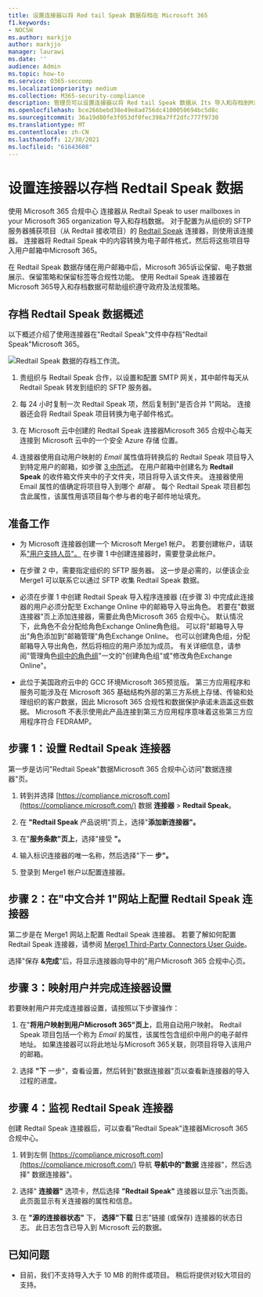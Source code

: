 ```yaml
---
title: 设置连接器以将 Red tail Speak 数据存档在 Microsoft 365
f1.keywords:
- NOCSH
ms.author: markjjo
author: markjjo
manager: laurawi
ms.date: ''
audience: Admin
ms.topic: how-to
ms.service: O365-seccomp
ms.localizationpriority: medium
ms.collection: M365-security-compliance
description: 管理员可以设置连接器以将 Red tail Speak 数据从 Its 导入和存档到Microsoft 365。 通过此连接器，可以在 Microsoft 365 中存档来自第三方数据源Microsoft 365。 在存档此数据后，可以使用合规性功能（如合法保留、内容搜索和保留策略）管理第三方数据。
ms.openlocfilehash: bce266bebd38e49e8ad756dc4100050694bc5d8c
ms.sourcegitcommit: 36a19d80fe3f053df0fec398a7ff2dfc777f9730
ms.translationtype: MT
ms.contentlocale: zh-CN
ms.lasthandoff: 12/30/2021
ms.locfileid: "61643608"
---
```

# <a name="set-up-a-connector-to-archive-redtail-speak-data"></a>设置连接器以存档 Redtail Speak 数据

使用 Microsoft 365 合规中心 连接器从 Redtail Speak to user mailboxes in your Microsoft 365 organization 导入和存档数据。 对于配置为从组织的 SFTP 服务器捕获项目（从 Redtail 接收项目）的 [Redtail Speak](https://globanet.com/redtail/) 连接器，则使用该连接器。 连接器将 Redtail Speak 中的内容转换为电子邮件格式，然后将这些项目导入用户邮箱中Microsoft 365。

在 Redtail Speak 数据存储在用户邮箱中后，Microsoft 365诉讼保留、电子数据展示、保留策略和保留标签等合规性功能。 使用 Redtail Speak 连接器在 Microsoft 365导入和存档数据可帮助组织遵守政府及法规策略。

## <a name="overview-of-archiving-the-redtail-speak-data"></a>存档 Redtail Speak 数据概述

以下概述介绍了使用连接器在"Redtail Speak"文件中存档"Redtail Speak"Microsoft 365。

![Redtail Speak 数据的存档工作流。](../media/RedtailSpeakConnectorWorkflow.png)

1. 贵组织与 Redtail Speak 合作，以设置和配置 SMTP 网关，其中邮件每天从 Redtail Speak 转发到组织的 SFTP 服务器。

2. 每 24 小时复制一次 Redtail Speak 项，然后复制到"是否合并 1"网站。 连接器还会将 Redtail Speak 项目转换为电子邮件格式。

3. 在 Microsoft 云中创建的 Redtail Speak 连接器Microsoft 365 合规中心每天连接到 Microsoft 云中的一个安全 Azure 存储 位置。

4. 连接器使用自动用户映射的 *Email* 属性值将转换后的 Redtail Speak 项目导入到特定用户的邮箱，如步骤 [3 中所述](#step-3-map-users-and-complete-the-connector-setup)。 在用户邮箱中创建名为 **Redtail Speak** 的收件箱文件夹中的子文件夹，项目将导入该文件夹。 连接器使用 Email 属性的值确定将项目导入到哪个 *邮箱* 。 每个 Redtail Speak 项目都包含此属性，该属性用该项目每个参与者的电子邮件地址填充。

## <a name="before-you-begin"></a>准备工作

- 为 Microsoft 连接器创建一个 Microsoft Merge1 帐户。 若要创建帐户，请联系["用户支持人员"。](https://www.veritas.com/content/support/) 在步骤 1 中创建连接器时，需要登录此帐户。

- 在步骤 2 中，需要指定组织的 SFTP 服务器。 这一步是必需的，以便该企业 Merge1 可以联系它以通过 SFTP 收集 Redtail Speak 数据。

- 必须在步骤 1 中创建 Redtail Speak 导入程序连接器 (在步骤 3) 中完成此连接器的用户必须分配至 Exchange Online 中的邮箱导入导出角色。 若要在"数据连接器"页上添加连接器，需要此角色Microsoft 365 合规中心。 默认情况下，此角色不会分配给角色Exchange Online角色组。 可以将"邮箱导入导出"角色添加到"邮箱管理"角色Exchange Online。 也可以创建角色组，分配邮箱导入导出角色，然后将相应的用户添加为成员。 有关详细信息，请参阅"管理角色[组中的角色组](/Exchange/permissions-exo/role-groups#create-role-groups)"[](/Exchange/permissions-exo/role-groups#modify-role-groups)一文的"创建角色组"或"修改角色Exchange Online"。

- 此位于美国政府云中的 GCC 环境Microsoft 365预览版。 第三方应用程序和服务可能涉及在 Microsoft 365 基础结构外部的第三方系统上存储、传输和处理组织的客户数据，因此 Microsoft 365 合规性和数据保护承诺未涵盖这些数据。 Microsoft 不表示使用此产品连接到第三方应用程序意味着这些第三方应用程序符合 FEDRAMP。

## <a name="step-1-set-up-the-redtail-speak-connector"></a>步骤 1：设置 Redtail Speak 连接器

第一步是访问"Redtail  Speak"数据Microsoft 365 合规中心访问"数据连接器"页。

1. 转到并选择 [https://compliance.microsoft.com](https://compliance.microsoft.com/) 数据 **连接器** &gt; **Redtail Speak**。

2. 在 **"Redtail Speak** 产品说明"页上，选择"**添加新连接器"。**

3. 在"**服务条款"页上**，选择"接受 **"。**

4. 输入标识连接器的唯一名称，然后选择"下一 **步"。**

5. 登录到 Merge1 帐户以配置连接器。

## <a name="step-2-configure-the-redtail-speak-connector-on-the-veritas-merge1-site"></a>步骤 2：在"中文合并 1"网站上配置 Redtail Speak 连接器

第二步是在 Merge1 网站上配置 Redtail Speak 连接器。 若要了解如何配置 Redtail Speak 连接器，请参阅 [Merge1 Third-Party Connectors User Guide](https://docs.ms.merge1.globanetportal.com/Merge1%20Third-Party%20Connectors%20Redtail%20Speak%20User%20Guide%20.pdf)。

选择"保存 **&完成**"后，将显示连接器向导中的"用户Microsoft 365 合规中心页。

## <a name="step-3-map-users-and-complete-the-connector-setup"></a>步骤 3：映射用户并完成连接器设置

若要映射用户并完成连接器设置，请按照以下步骤操作：

1. 在"**将用户映射到用户Microsoft 365"页上**，启用自动用户映射。 Redtail Speak 项目包括一个称为 *Email* 的属性，该属性包含组织中用户的电子邮件地址。 如果连接器可以将此地址与Microsoft 365关联，则项目将导入该用户的邮箱。

2. 选择 **"下** 一步"，查看设置，然后转到"数据连接器"页以查看新连接器的导入过程的进度。

## <a name="step-4-monitor-the-redtail-speak-connector"></a>步骤 4：监视 Redtail Speak 连接器

创建 Redtail Speak 连接器后，可以查看"Redtail Speak"连接器Microsoft 365 合规中心。

1. 转到左侧 [https://compliance.microsoft.com](https://compliance.microsoft.com/) 导航 **导航中的"数据** 连接器"，然后选择" 数据连接器"。

2. 选择" **连接器"** 选项卡，然后选择 **"Redtail Speak"** 连接器以显示飞出页面。 此页面显示有关连接器的属性和信息。

3. 在 **"源的连接器状态"** 下， **选择"下载** 日志"链接 (或保存) 连接器的状态日志。 此日志包含已导入到 Microsoft 云的数据。

## <a name="known-issues"></a>已知问题

- 目前，我们不支持导入大于 10 MB 的附件或项目。 稍后将提供对较大项目的支持。